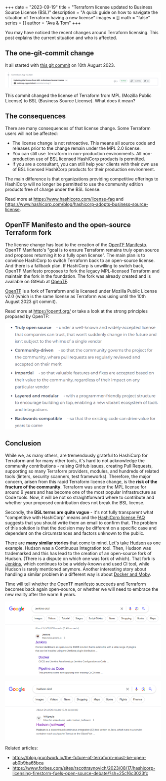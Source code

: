 +++
date = "2023-09-19"
title = "Terraform license updated  to Business Source License (BSL)"
description = "A quick guide on how to navigate the situation of Terraform having a new license"
images = []
math = "false"
series = []
author = "Ava & Tom"
+++

You may have noticed the recent changes around Terraform licensing. This post explains the current situation and who is affected.

## The one-git-commit change

It all started with [this git commit](https://github.com/hashicorp/terraform/commit/b145fbcaadf0fa7d0e7040eac641d9aef2a26433) on 10th August 2023.

![](../../static/images/2023-1-commit.png)


This commit changed the license of Terraform from MPL (Mozilla Public License) to BSL (Business Source License). What does it mean?

## The consequences

There are many consequences of that license change. Some Terraform users will not be affected:
* The license change is not retroactive. This means all source code and releases prior to the change remain under the MPL 2.0 license.
* You can still use Terraform in non-production environments. All non-production use of BSL licensed HashiCorp products is permitted.
* If you are a consultant, you can still help your clients with their own use of BSL licensed HashiCorp products for their production environment.

The main difference is that organizations providing competitive offerings to HashiCorp will no longer be permitted to use the community edition products free of charge under the BSL license.

Read more at https://www.hashicorp.com/license-faq and https://www.hashicorp.com/blog/hashicorp-adopts-business-source-license.


## OpenTF Manifesto and the open-source Terraform fork

The license change has lead to the creation of the [OpenTF Manifesto](https://opentf.org/). OpenTF Manifesto's "goal is to ensure Terraform remains truly open source and proposes returning it to a fully open license". The main plan is to convince HashiCorp to switch Terraform back to an open-source license. And there is a fallback plan. If HashiCorp is unwilling to switch back, OpenTF Manifesto proposes to fork the legacy MPL-licensed Terraform and maintain the fork in the foundation. The fork was already created and is available on GitHub at [OpenTF](https://github.com/opentffoundation/opentf).

[OpenTF](https://github.com/opentffoundation/opentf) is a fork of Terraform and is licensed under Mozilla Public License v2.0 (which is the same license as Terraform was using until the 10th August 2023 git commit).

Read more at https://opentf.org/ or take a look at the strong principles proposed by OpenTF:

![](../../static/images/2023-1-opentf-principles.png)


## Conclusion

While we, as many others, are tremendously grateful to HashiCorp for Terraform and for many other tools, it's hard to not acknowledge the community contributions - raising GitHub issues, creating Pull Requests, supporting so many Terraform providers, modules, and hundreds of related tools (linters, security scanners, test frameworks). Therefore, the major concern, arisen from this rapid Terraform license change, is the **risk of the fracture of the community**. Terraform was under the MPL license for around 9 years and has become one of the most popular Infrastructure as Code tools. Now, it will be not so straightforward where to contribute and whether your proposed contribution does not break the BSL license.

Secondly, the **BSL terms are quite vague** - it's not fully transparent what "competitive with HashiCorp" means and the [HashiCorp license FAQ](https://www.hashicorp.com/license-fa) suggests that you should write them an email to confirm that. The problem of this solution is that the decision may be different on a specific case and dependent on the circumstances and factors unknown to the public.

There are **many similar stories** that come to mind. Let's take [Hudson](https://en.wikipedia.org/wiki/Hudson_(software)) as one example. Hudson was a Continuous Integration tool. Then, Hudson was trademarked and this has lead to the creation of an open-source fork of Hudson. (There is a dispute on which one was fork of which). That fork is [Jenkins](https://en.wikipedia.org/wiki/Jenkins_(software)), which continues to be a widely-known and used CI tool, while Hudson is rarely mentioned anymore. Another interesting story about handling a similar problem in a different way is about [Docker and Moby](https://thenewstack.io/what-is-the-moby-project/).

Time will tell whether the OpenTF manifesto succeeds and Terraform becomes back again open-source, or whether we will need to embrace the new reality after the warm 9 years.

![](../../static/images/2023-1-jenkins.png)

![](../../static/images/2023-1-hudson.png)



Related articles:
* https://blog.gruntwork.io/the-future-of-terraform-must-be-open-ab0b9ba65bca
* https://www.forbes.com/sites/rscottraynovich/2023/08/17/hashicorp-licensing-firestorm-fuels-open-source-debate/?sh=25c16c3023fc
